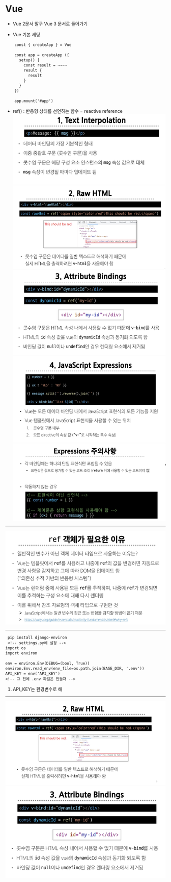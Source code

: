 # Vue
- Vue 2문서 말구 Vue 3 문서로 들어가기


- Vue 기본 세팅
```
    const { createApp } = Vue

    const app = createApp ({
      setup() {
        const result = ~~~~
        result {
          result
        }
      }
    })

    app.mount('#app')
```

-  ref() : 반응형 상태를 선언하는 함수
  = reactive reference
![alt text](image-4.png)
![alt text](image-3.png)
![alt text](image-2.png)
![alt text](image-1.png)
![alt text](image.png)

***

![alt text](image-5.png)

***

```
 pip install django-environ
 <!-- settings.py에 설정 -->
import os
import environ

env = environ.Env(DEBUG=(bool, True))
environ.Env.read_env(env_file=os.path.join(BASE_DIR, '.env'))
API_KEY = env('API_KEY')
<!-- 그 전에 .env 파일은 만들자 -->
```
 1. API_KEY는 환경변수로 해

***

![alt text](image-6.png)
![alt text](image-7.png)